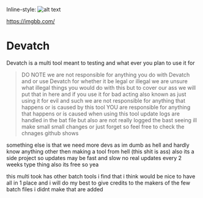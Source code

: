 Inline-style: 
![alt text](https://ibb.co/N6N4nSnZ "Devatch logo")

https://imgbb.com/
# Devatch
Devatch is a multi tool meant to testing and what ever you plan to use it for
> DO NOTE we are not responsible for anything you do with Devatch and or use Devatch for whether it be legal or illegal we are unsure what illegal things you would do with this but to cover our ass we will put that in here and if you use it for bad acting also known as just using it for evil and such we are not responsible for anything that happens or is caused by this tool YOU are responsible for anything that happens or is caused when using this tool
update logs are handled in the bat file but also are not really logged the bast seeing ill make small small changes or just forget so feel free to check the chnages github shows

something else is that we need more devs as im dumb as hell and hardly know anything other then making a tool from hell (this shit is ass)
also its a side project so updates may be fast and slow no real updates every 2 weeks type thing also its free so yea

this multi took has other batch tools i find that i think would be nice to have all in 1 place and i will do my best to give credits to the makers of the few batch files i didnt make that are added
